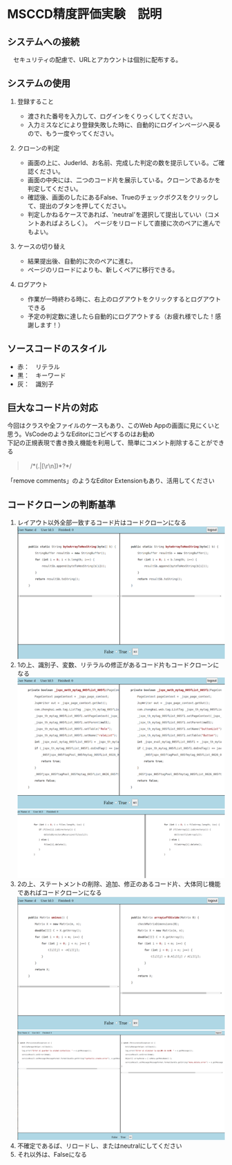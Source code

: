 # MSCCD精度評価実験　説明


## システムへの接続

　セキュリティの配慮で、URLとアカウントは個別に配布する。

## システムの使用

1. 登録すること  
   + 渡された番号を入力して、ログインをくりっくしてください。  
   + 入力ミスなどにより登録失敗した時に、自動的にログインページへ戻るので、もう一度やってください。

2. クローンの判定  
   + 画面の上に、JuderId、お名前、完成した判定の数を提示している。ご確認ください。
   + 画面の中央には、二つのコード片を展示している。クローンであるかを判定してください。
   + 確認後、画面のしたにあるFalse、Trueのチェックボクスをクリックして、提出のブタンを押してください。
   + 判定しかねるケースであれば、'neutral'を選択して提出していい（コメントあればよろしく）。　ページをリロードして直接に次のペアに進んでもよい。

3. ケースの切り替え
   + 結果提出後、自動的に次のペアに進む。
   + ページのリロードによりも、新しくペアに移行できる。
  
4. ログアウト
   + 作業が一時終わる時に、右上のログアウトをクリックするとログアウトできる
   + 予定の判定数に達したら自動的にログアウトする（お疲れ様でした！感謝します！） 

## ソースコードのスタイル

   + 赤：　リテラル
   + 黒：　キーワード
   + 灰：　識別子

## 巨大なコード片の対応

今回はクラスや全ファイルのケースもあり、このWeb Appの画面に見にくいと思う。VsCodeのようなEditorにコピペするのはお勧め  
下記の正規表現で書き換え機能を利用して、簡単にコメント削除することができる
>　/\*(.|[\r\n])*?\*/

「remove comments」のようなEditor Extensionもあり、活用してください
## コードクローンの判断基準

1. レイアウト以外全部一致するコード片はコードクローンになる
   <img src='img/T1.png' style="width:75% height:75%">
2. 1の上、識別子、変数、リテラルの修正があるコード片もコードクローンになる
   <img  src='img/T2.png' style="width:75% height:75%">
   <img src='img/T2_2.png' style="width:75% height:75%">
3. 2の上、ステートメントの削除、追加、修正のあるコード片、大体同じ機能であればコードクローンになる
   <img src='img/T3.png' style="width:75% height:75%">
   <img src='img/T3_2.png' style="width:75% height:75%">
4. 不確定であるば、リロードし、またはneutralにしてください
5. それ以外は、Falseになる


